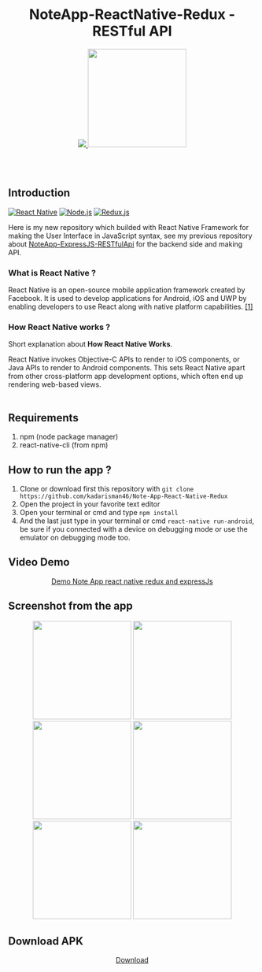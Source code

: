 <h1 align='center'>NoteApp-ReactNative-Redux - RESTful API</h1>

<p align='center'>
  <a href='https://facebook.github.io/react-native/'>
  <img src='https://kreitech.io/blog/wp-content/uploads/2018/10/1_-NOQtyJAGQ1RNC3iVt_thA.png' />
  <img src='https://redux.js.org/img/redux.svg' width="200" height="200"/>
  </a>
</p>

<br>
<br>

## Introduction
[![React Native](https://img.shields.io/badge/React%20Native-0.60-blue.svg?style=rounded-square)](https://facebook.github.io/react-native/)
[![Node.js](https://img.shields.io/badge/Node.js-v.10.16-green.svg?style=rounded-square)](https://nodejs.org/)
[![Redux.js](https://img.shields.io/badge/Redux.js-4.0.1-purple.svg?style=rounded-square)](https://redux.js.org/)

Here is my new repository which builded with React Native Framework for making the User Interface in JavaScript syntax, see my previous repository about [NoteApp-ExpressJS-RESTfulApi](https://github.com/kdrsm/Note-App-Using-ExpressJS) for the backend side and making API.

### What is React Native ?
React Native is an open-source mobile application framework created by Facebook. It is used to develop applications for Android, iOS and UWP by enabling developers to use React along with native platform capabilities. [[1]](https://en.wikipedia.org/wiki/React_Native)

### How React Native works ?
Short explanation about **How React Native Works**.

React Native invokes Objective-C APIs to render to iOS components, or Java APIs to render to Android components. This sets React Native apart from other cross-platform app development options, which often end up rendering web-based views.
<br>
<br>
## Requirements
1. npm (node package manager)
2. react-native-cli (from npm)

## How to run the app ?
1. Clone or download first this repository with `git clone https://github.com/kadarisman46/Note-App-React-Native-Redux`
2. Open the project in your favorite text editor
3. Open your terminal or cmd and type `npm install`
4. And the last just type in your terminal or cmd `react-native run-android`, be sure if you connected with a device on debugging mode or use the emulator on debugging mode too.

## Video Demo
<p align='center'>
  <a href="https://www.youtube.com/watch?v=OfLCWLs1ZEo">Demo Note App react native redux and expressJs</a>
</p>

## Screenshot from the app
<p align='center'>
  <span>
  <img src='https://github.com/kadarisman46/Note-App-React-Native-Redux/blob/master/ss/Screenshot_20190707-223846.jpg' width=200 />
  <img src='https://github.com/kadarisman46/Note-App-React-Native-Redux/blob/master/ss/Screenshot_20190707-223852.jpg' width=200 />
  <img src='https://github.com/kadarisman46/Note-App-React-Native-Redux/blob/master/ss/Screenshot_20190707-224116.jpg' width=200 />
  <img src='https://github.com/kadarisman46/Note-App-React-Native-Redux/blob/master/ss/Screenshot_20190707-224124.jpg' width=200 />
  <img src='https://github.com/kadarisman46/Note-App-React-Native-Redux/blob/master/ss/Screenshot_20190707-224131.jpg' width=200 />
  <img src='https://github.com/kadarisman46/Note-App-React-Native-Redux/blob/master/ss/Screenshot_20190707-224141.jpg' width=200 />
  </span>
</p>

## Download APK
<p align='center'>
  <a href="https://drive.google.com/open?id=1-WO4dFGSyV0sfOg0I2vvj_nQAjFs2KX7">Download</a>
</p>


